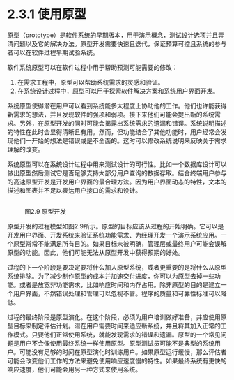 # 2.3.1 使用原型

原型（prototype）是软件系统的早期版本，用于演示概念，测试设计选项并且弄清问题以及它的解决办法。原型开发需要快速且迭代，保证预算可控且系统的参与者可以在软件过程早期试验系统。

软件系统原型可以在软件过程中用于帮助预测可能需要的修改：

1. 在需求工程中，原型可以帮助系统需求的灵感和验证。
2. 在系统设计过程中，原型可以用于探索软件解决方案和系统用户界面开发。

系统原型使得潜在用户可以看到系统能多大程度上协助他的工作。他们也许能获得新需求的想法，并且发现软件的强项和弱项。接下来他们可能会提出新的系统需求。另外，在原型开发的同时可能会揭露出系统需求的遗漏和错误。系统说明描述的特性在此时会显得清晰且有用。然而，但功能结合了其他功能时，用户经常会发现他们一开始的想法是错误或是不全面的。这时可以修改系统说明来反映关于需求理解的改变。

系统原型可以在系统设计过程中用来测试设计的可行性。比如一个数据库设计可以做出原型然后测试它是否足够支持大部分用户查询的数据存取。结合终端用户参与的高速原型开发是开发用户界面的最合理方法。因为用户界面动态的特性，文本的描述和图表并不足以表达用户接口的需求和设计。

<figure><img src="../../../../.gitbook/assets/图2.9.png" alt=""><figcaption><p>图2.9 原型开发</p></figcaption></figure>

原型开发的过程模型如图2.9所示。原型的目标应该从过程的开始明确。它可以是开发用户界面、开发系统来验证系统功能需求、为经理开发一个演示系统应用。一个原型常常不能满足所有目的。如果目标未被明确，管理层或最终用户可能会误解原型的功能。因此，他们可能无法从原型开发中获得预期的好处。

过程的下一个阶段是要决定要将什么加入原型系统，或者更重要的是将什么从原型系统排除。为了减少制作原型的成本并加速交付进度，你可以为原型去掉一些功能。或者是放宽非功能需求，比如响应时间和内存占用。除非原型的目的是建立一个用户界面，不然错误处理和管理可以忽视不管。程序的质量和可靠性标准可以降低。

过程的最终阶段是原型演化。在这个阶段，必须为用户培训做好准备，并应使用原型目标来制定评估计划。潜在用户需要时间来适应新系统，并且将其加入正常的工作模式。只要他们正常使用系统，就能发现需求的错误和遗漏。原型的一个常见问题是用户不会像使用最终系统一样使用原型。原型测试员可能不是典型的系统用户。可能没有足够的时间在原型演化时训练用户。如果原型运行缓慢，那么评估者可能会改变他们工作的方法来避免使用响应速度慢的特性。如果最终系统有更快的响应速度，他们可能会用另一种方式来使用系统。
